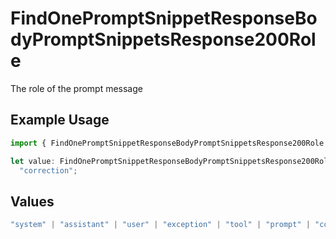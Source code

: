# FindOnePromptSnippetResponseBodyPromptSnippetsResponse200Role

The role of the prompt message

## Example Usage

```typescript
import { FindOnePromptSnippetResponseBodyPromptSnippetsResponse200Role } from "orq-poc-typescript-multi-env-version/models/operations";

let value: FindOnePromptSnippetResponseBodyPromptSnippetsResponse200Role =
  "correction";
```

## Values

```typescript
"system" | "assistant" | "user" | "exception" | "tool" | "prompt" | "correction" | "expected_output"
```